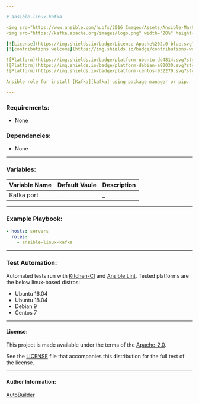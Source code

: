 ```yaml
---

# ansible-linux-kafka

<img src="https://www.ansible.com/hubfs/2016_Images/Assets/Ansible-Mark-Large-RGB-Pool.png?hsLang=en-us" width="10%" height="10%" alt="Ansible logo" align="right"/>
<img src="https://kafka.apache.org/images/logo.png" width="28%" height="28%" alt="Kafka logo" align="right"/>

[![License](https://img.shields.io/badge/License-Apache%202.0-blue.svg?style=flat)](https://opensource.org/licenses/Apache-2.0)
[![contributions welcome](https://img.shields.io/badge/contributions-welcome-brightgreen.svg?style=flat)](https://github.com/autobuilder/ansible-linux-kafka/issues)

![Platform](https://img.shields.io/badge/platform-ubuntu-dd4814.svg?style=flat) 
![Platform](https://img.shields.io/badge/platform-debian-a80030.svg?style=flat) 
![Platform](https://img.shields.io/badge/platform-centos-932279.svg?style=flat)

Ansible role for install [Kafka][kafka] using package manager or pip.

---
```


### Requirements:

* None

### Dependencies:

* None

---

### Variables:

| Variable Name | Default Vaule                             | Description               |
|:--------------|:------------------------------------------|:--------------------------|
| Kafka port    | ```_```                                   | _                         |

---

### Example Playbook:

```yaml
- hosts: servers
  roles:
    - ansible-linux-kafka
```

---

### Test Automation:

Automated tests run with [Kitchen-CI][kitchenci] and [Ansible Lint][ansiblelint].
Tested platforms are the below linux-based distros:

* Ubuntu 16.04
* Ubuntu 18.04
* Debian 9
* Centos 7

---

#### License:

This project is made available under the terms of the [Apache-2.0][apache2].

See the [LICENSE][license] file that accompanies this distribution for the full text of the license.

---

#### Author Information:

[AutoBuilder][autobuilder]

[kafka]: https://kafka.apache.org/
[kitchenci]: https://kitchen.ci
[apache2]: https://www.apache.org/licenses/LICENSE-2.0.html
[license]: https://github.com/autobuilder/ansible-linux-kafka/blob/master/LICENSE
[autobuilder]: https://github.com/autobuilder
[ansiblelint]: https://docs.ansible.com/ansible-lint/